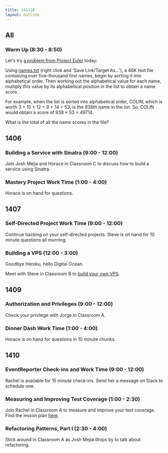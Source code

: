 ```yaml
---
title: 141118
layout: outline
---
```


## All

### Warm Up (8:30 - 8:50)

Let's try [a problem from Project Euler](https://projecteuler.net/problem=22) today:

Using [names.txt](https://projecteuler.net/project/resources/p022_names.txt) (right click and 'Save Link/Target As...'), a 46K text file containing over five-thousand first names, begin by sorting it into alphabetical order. Then working out the alphabetical value for each name, multiply this value by its alphabetical position in the list to obtain a name score.

For example, when the list is sorted into alphabetical order, COLIN, which is worth 3 + 15 + 12 + 9 + 14 = 53, is the 938th name in the list. So, COLIN would obtain a score of 938 × 53 = 49714.

What is the total of all the name scores in the file?


## 1406

### Building a Service with Sinatra (9:00 - 12:00)

Join Josh Mejia and Horace in Classroom C to discuss how to build a service using Sinatra.

### Mastery Project Work Time (1:00 - 4:00)

Horace is on hand for questions.

## 1407

### Self-Directed Project Work Time (9:00 - 12:00)

Continue hacking on your self-directed projects. Steve is on hand for 10 minute questions all morning.

### Building a VPS (12:00 - 3:00)

Goodbye Heroku, hello Digital Ocean.

Meet with Steve in Classroom B to [build your own VPS](https://github.com/turingschool/lesson_plans/blob/master/ruby_03-professional_rails_applications/building-a-vps.markdown).

## 1409

### Authorization and Privileges (9:00 - 12:00)

Check your privilege with Jorge in Classroom A.

### Dinner Dash Work Time (1:00 - 4:00)

Horace is on hand for questions in 10 minute chunks.

## 1410

### EventReporter Check-ins and Work Time (9:00 - 12:00)

Rachel is available for 15 minute check-ins. Send her a message on Slack to schedule one.

### Measuring and Improving Test Coverage (1:00 - 2:30)

Join Rachel in Classroom A to measure and improve your test coverage. Find the lesson plan [here](https://github.com/turingschool/lesson_plans/blob/master/ruby_01-object_oriented_programming_with_ruby/measuring_improving_test_coverage.markdown).

### Refactoring Patterns, Part I (2:30 - 4:00)

Stick around in Classroom A as Josh Mejia drops by to talk about refactoring.
